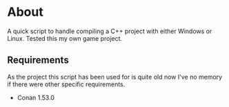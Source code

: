 # About
A quick script to handle compiling a C++ project with either Windows or Linux. Tested this my own game project.

## Requirements
As the project this script has been used for is quite old now I've no memory if there were other specific requirements.
- Conan 1.53.0
